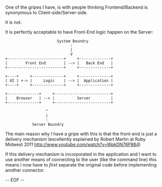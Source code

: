 
One of the gripes I have, is with people thinking Frontend/Backend is synonymous to Client-side/Server-side.

It is not.

It is perfectly acceptable to have Front-End logic happen on the Server:


                           System Boundry
                                 :
                                 |
                                 V
    +-------------------------+     +--------------+
    |        Front End        | --> |   Back End   |
    +-------------------------+     +--------------+
    
    +----+     +--------------+     +--------------+
    | UI | +-> |     Logic    | --> |  Application |
    +----+     +--------------+     +--------------+
    
    +--------------+     +-------------------------+
    |    Browser   | --> |          Server         |
    +--------------+     +-------------------------+
    
                      ^
                      |
                      :
                Server Boundry

The main reason why I have a gripe with this is that the front-end is just a delivery mechanism (excellently explained by Robert Martin at Ruby Midwest 2011
 http://www.youtube.com/watch?v=WpkDN78P884)
 
 If this delivery mechanism is incorporated in the application and I want to use another means of connecting to the user (like the command line) this means I now have to _first_ separate the original code before implementing another connector.
 
 -- EOF --
 
 

